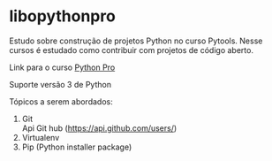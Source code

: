 # libopythonpro
Estudo sobre construção de projetos Python no curso Pytools.
Nesse cursos é estudado como contribuir com projetos de código aberto.

Link para o curso [Python Pro](https://www.python.pro.br/)

Suporte versão 3 de Python


Tópicos a serem abordados:
1. Git
   <br/>Api Git hub (https://api.github.com/users/) 
2. Virtualenv
3. Pip (Python installer package)
